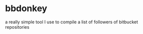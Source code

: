 bbdonkey
========

a really simple tool I use to compile a list of followers of bitbucket repositories